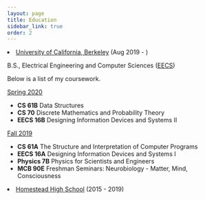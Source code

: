 ```yaml
---
layout: page
title: Education
sidebar_link: true
order: 2
---
```



<li><a href="https://berkeley.edu">University of California, Berkeley</a> (Aug 2019 - )


<p>B.S., Electrical Engineering and Computer Sciences (<a href="https://eecs.berkeley.edu">EECS</a>)</p>

<p>Below is a list of my coursework.</p>

<div>
<u>Spring 2020</u>
<ul>
  <li><b>CS 61B</b> Data Structures</li>
  <li><b>CS 70</b> Discrete Mathematics and Probability Theory</li>
  <li><b>EECS 16B</b> Designing Information Devices and Systems II</li>
</ul></div>

<div>
<u>Fall 2019</u>
<ul>
  <li><b>CS 61A</B> The Structure and Interpretation of Computer Programs</li>
  <li><b>EECS 16A</b> Designing Information Devices and Systems I</li>
  <li><b>Physics 7B</b> Physics for Scientists and Engineers</li>
  <li><b>MCB 90E</b> Freshman Seminars: Neurobiology - Matter, Mind, Consciousness</li>
</ul></div>

</li>

<li><a href="https://hhs.fuhsd.org">Homestead High School</a> (2015 - 2019)
